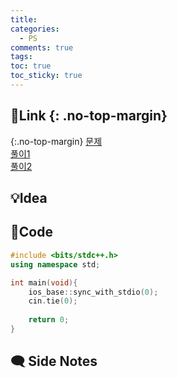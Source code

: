 ```yaml
---
title: 
categories:
  - PS
comments: true
tags:
toc: true
toc_sticky: true
---
```

## 🔗Link {: .no-top-margin}
{:.no-top-margin}
[문제]()  
[풀이1](https://github.com/La-Coruna/PS/blob/main/)  
[풀이2](https://github.com/La-Coruna/PS/blob/main/)  
## 💡Idea


## 🔑Code
```c++
#include <bits/stdc++.h>
using namespace std;

int main(void){
    ios_base::sync_with_stdio(0);
    cin.tie(0);
    
    return 0;
}
```

## 🗨️ Side Notes